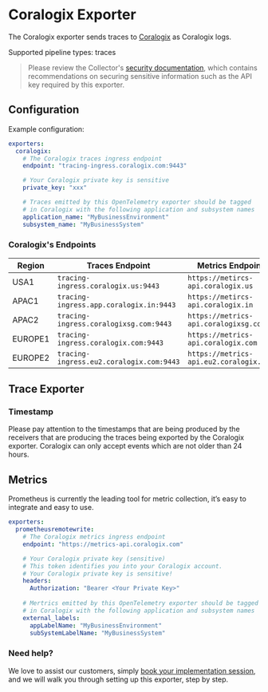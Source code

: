 # Coralogix Exporter

The Coralogix exporter sends traces to [Coralogix](https://coralogix.com/) as
Coralogix logs.

Supported pipeline types: traces 

> Please review the Collector's [security
> documentation](https://github.com/open-telemetry/opentelemetry-collector/blob/main/docs/security.md),
> which contains recommendations on securing sensitive information such as the
> API key required by this exporter.

## Configuration

Example configuration:
```yaml
exporters:
  coralogix:
    # The Coralogix traces ingress endpoint
    endpoint: "tracing-ingress.coralogix.com:9443"

    # Your Coralogix private key is sensitive
    private_key: "xxx"

    # Traces emitted by this OpenTelemetry exporter should be tagged
    # in Coralogix with the following application and subsystem names
    application_name: "MyBusinessEnvironment"
    subsystem_name: "MyBusinessSystem"
```
### Coralogix's Endpoints 
| Region  | Traces Endpoint                          | Metrics Endpoint                        |
|---------|------------------------------------------|-----------------------------------------|
| USA1    | `tracing-ingress.coralogix.us:9443`      | `https://metircs-api.coralogix.us`      |
| APAC1   | `tracing-ingress.app.coralogix.in:9443`  | `https://metircs-api.coralogix.in`      |
| APAC2   | `tracing-ingress.coralogixsg.com:9443`   | `https://metrics-api.coralogixsg.com`   |
| EUROPE1 | `tracing-ingress.coralogix.com:9443`     | `https://metrics-api.coralogix.com`     |
| EUROPE2 | `tracing-ingress.eu2.coralogix.com:9443` | `https://metrics-api.eu2.coralogix.com` |

## Trace Exporter

### Timestamp
Please pay attention to the timestamps that are being produced by the 
receivers that are producing the traces being exported by the Coralogix
exporter. Coralogix can only accept events which are not older than 24 hours.

## Metrics
Prometheus is currently the leading tool for metric collection, it’s easy to integrate and easy to use.

```yaml
exporters:
  prometheusremotewrite:
    # The Coralogix metrics ingress endpoint
    endpoint: "https://metrics-api.coralogix.com"

    # Your Coralogix private key (sensitive)
    # This token identifies you into your Coralogix account. 
    # Your Coralogix private key is sensitive!
    headers:
      Authorization: "Bearer <Your Private Key>"
      
    # Mertrics emitted by this OpenTelemetry exporter should be tagged
    # in Coralogix with the following application and subsystem names
    external_labels:
      appLabelName: "MyBusinessEnvironment"
      subSystemLabelName: "MyBusinessSystem"
```

### Need help?
We love to assist our customers, simply [book your implementation session](https://calendly.com/info-coralogix/implementation),
and we will walk you through setting up this exporter, step by step.
